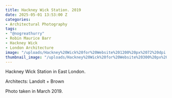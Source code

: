 ```yaml
---
title: Hackney Wick Station. 2019
date: 2025-05-01 13:53:00 Z
categories:
- Architectural Photography
tags:
- "@nogreathurry"
- Robin Maurice Barr
- Hackney Wick
- London Architecture
image: "/uploads/Hackney%20Wick%20for%20Website%201200%20px%2072%20dpi.jpg"
thumbnail_image: "/uploads/Hackney%20Wick%20for%20Website%20300%20px%2072%20dpi.jpg"
---
```


Hackney Wick Station in East London.

Architects: Landolt + Brown 

Photo taken in March 2019.